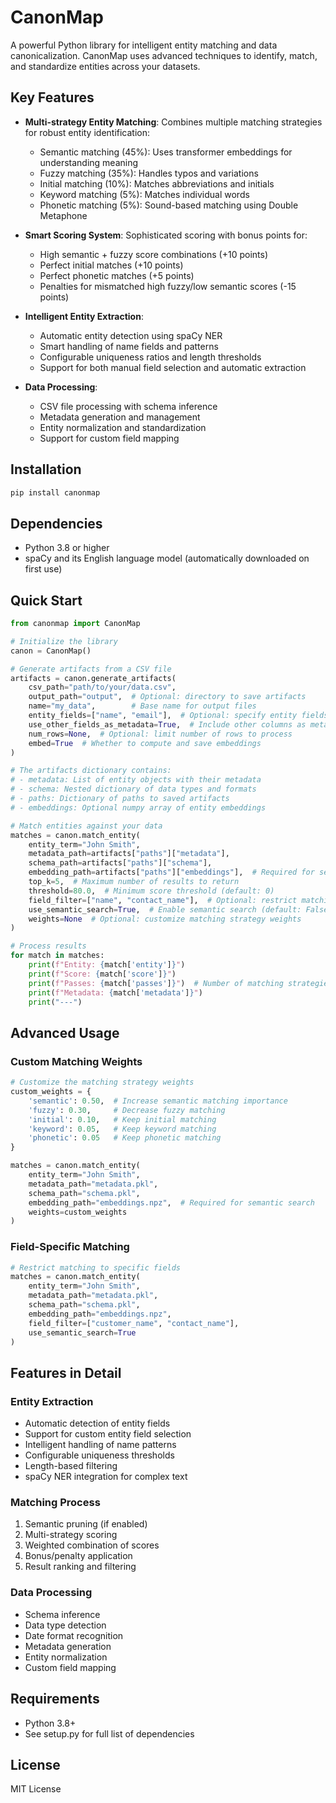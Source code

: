 # CanonMap

A powerful Python library for intelligent entity matching and data canonicalization. CanonMap uses advanced techniques to identify, match, and standardize entities across your datasets.

## Key Features

- **Multi-strategy Entity Matching**: Combines multiple matching strategies for robust entity identification:
  - Semantic matching (45%): Uses transformer embeddings for understanding meaning
  - Fuzzy matching (35%): Handles typos and variations
  - Initial matching (10%): Matches abbreviations and initials
  - Keyword matching (5%): Matches individual words
  - Phonetic matching (5%): Sound-based matching using Double Metaphone

- **Smart Scoring System**: Sophisticated scoring with bonus points for:
  - High semantic + fuzzy score combinations (+10 points)
  - Perfect initial matches (+10 points)
  - Perfect phonetic matches (+5 points)
  - Penalties for mismatched high fuzzy/low semantic scores (-15 points)

- **Intelligent Entity Extraction**:
  - Automatic entity detection using spaCy NER
  - Smart handling of name fields and patterns
  - Configurable uniqueness ratios and length thresholds
  - Support for both manual field selection and automatic extraction

- **Data Processing**:
  - CSV file processing with schema inference
  - Metadata generation and management
  - Entity normalization and standardization
  - Support for custom field mapping

## Installation

```bash
pip install canonmap
```

## Dependencies

- Python 3.8 or higher
- spaCy and its English language model (automatically downloaded on first use)

## Quick Start

```python
from canonmap import CanonMap

# Initialize the library
canon = CanonMap()

# Generate artifacts from a CSV file
artifacts = canon.generate_artifacts(
    csv_path="path/to/your/data.csv",
    output_path="output",  # Optional: directory to save artifacts
    name="my_data",        # Base name for output files
    entity_fields=["name", "email"],  # Optional: specify entity fields
    use_other_fields_as_metadata=True,  # Include other columns as metadata
    num_rows=None,  # Optional: limit number of rows to process
    embed=True  # Whether to compute and save embeddings
)

# The artifacts dictionary contains:
# - metadata: List of entity objects with their metadata
# - schema: Nested dictionary of data types and formats
# - paths: Dictionary of paths to saved artifacts
# - embeddings: Optional numpy array of entity embeddings

# Match entities against your data
matches = canon.match_entity(
    entity_term="John Smith",
    metadata_path=artifacts["paths"]["metadata"],
    schema_path=artifacts["paths"]["schema"],
    embedding_path=artifacts["paths"]["embeddings"],  # Required for semantic search
    top_k=5,  # Maximum number of results to return
    threshold=80.0,  # Minimum score threshold (default: 0)
    field_filter=["name", "contact_name"],  # Optional: restrict matching to specific fields
    use_semantic_search=True,  # Enable semantic search (default: False)
    weights=None  # Optional: customize matching strategy weights
)

# Process results
for match in matches:
    print(f"Entity: {match['entity']}")
    print(f"Score: {match['score']}")
    print(f"Passes: {match['passes']}")  # Number of matching strategies that passed
    print(f"Metadata: {match['metadata']}")
    print("---")
```

## Advanced Usage

### Custom Matching Weights

```python
# Customize the matching strategy weights
custom_weights = {
    'semantic': 0.50,  # Increase semantic matching importance
    'fuzzy': 0.30,     # Decrease fuzzy matching
    'initial': 0.10,   # Keep initial matching
    'keyword': 0.05,   # Keep keyword matching
    'phonetic': 0.05   # Keep phonetic matching
}

matches = canon.match_entity(
    entity_term="John Smith",
    metadata_path="metadata.pkl",
    schema_path="schema.pkl",
    embedding_path="embeddings.npz",  # Required for semantic search
    weights=custom_weights
)
```

### Field-Specific Matching

```python
# Restrict matching to specific fields
matches = canon.match_entity(
    entity_term="John Smith",
    metadata_path="metadata.pkl",
    schema_path="schema.pkl",
    embedding_path="embeddings.npz",
    field_filter=["customer_name", "contact_name"],
    use_semantic_search=True
)
```

## Features in Detail

### Entity Extraction
- Automatic detection of entity fields
- Support for custom entity field selection
- Intelligent handling of name patterns
- Configurable uniqueness thresholds
- Length-based filtering
- spaCy NER integration for complex text

### Matching Process
1. Semantic pruning (if enabled)
2. Multi-strategy scoring
3. Weighted combination of scores
4. Bonus/penalty application
5. Result ranking and filtering

### Data Processing
- Schema inference
- Data type detection
- Date format recognition
- Metadata generation
- Entity normalization
- Custom field mapping

## Requirements

- Python 3.8+
- See setup.py for full list of dependencies

## License

MIT License 
